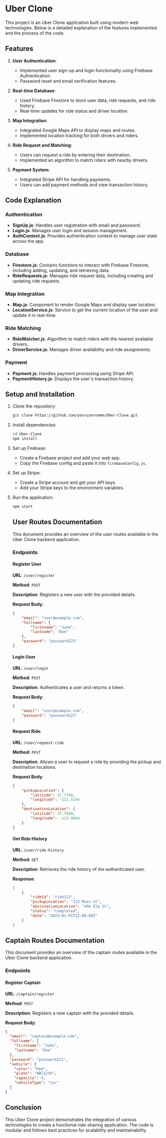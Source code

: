 # Uber Clone

This project is an Uber Clone application built using modern web technologies. Below is a detailed explanation of the features implemented and the process of the code.

## Features

1. **User Authentication**: 
    - Implemented user sign-up and login functionality using Firebase Authentication.
    - Password reset and email verification features.

2. **Real-time Database**:
    - Used Firebase Firestore to store user data, ride requests, and ride history.
    - Real-time updates for ride status and driver location.

3. **Map Integration**:
    - Integrated Google Maps API to display maps and routes.
    - Implemented location tracking for both drivers and riders.

4. **Ride Request and Matching**:
    - Users can request a ride by entering their destination.
    - Implemented an algorithm to match riders with nearby drivers.

5. **Payment System**:
    - Integrated Stripe API for handling payments.
    - Users can add payment methods and view transaction history.

## Code Explanation

### Authentication

- **SignUp.js**: Handles user registration with email and password.
- **Login.js**: Manages user login and session management.
- **AuthContext.js**: Provides authentication context to manage user state across the app.

### Database

- **Firestore.js**: Contains functions to interact with Firebase Firestore, including adding, updating, and retrieving data.
- **RideRequests.js**: Manages ride request data, including creating and updating ride requests.

### Map Integration

- **Map.js**: Component to render Google Maps and display user location.
- **LocationService.js**: Service to get the current location of the user and update it in real-time.

### Ride Matching

- **RideMatcher.js**: Algorithm to match riders with the nearest available drivers.
- **DriverService.js**: Manages driver availability and ride assignments.

### Payment

- **Payment.js**: Handles payment processing using Stripe API.
- **PaymentHistory.js**: Displays the user's transaction history.

## Setup and Installation

1. Clone the repository:
    ```bash
    git clone https://github.com/yourusername/Uber-Clone.git
    ```
2. Install dependencies:
    ```bash
    cd Uber-Clone
    npm install
    ```
3. Set up Firebase:
    - Create a Firebase project and add your web app.
    - Copy the Firebase config and paste it into `firebaseConfig.js`.

4. Set up Stripe:
    - Create a Stripe account and get your API keys.
    - Add your Stripe keys to the environment variables.

5. Run the application:
    ```bash
    npm start
    ```
    ## User Routes Documentation

    This document provides an overview of the user routes available in the Uber Clone backend application.

    ### Endpoints

    #### Register User

    **URL**: `/user/register`

    **Method**: `POST`

    **Description**: Registers a new user with the provided details.

    **Request Body**:
    ```json
    {
        "email": "user@example.com",
        "fullname": {
            "firstname": "Jane",
            "lastname": "Doe"
        },
        "password": "password123"
    }
    ```

    #### Login User

    **URL**: `/user/login`

    **Method**: `POST`

    **Description**: Authenticates a user and returns a token.

    **Request Body**:
    ```json
    {
        "email": "user@example.com",
        "password": "password123"
    }
    ```

    #### Request Ride

    **URL**: `/user/request-ride`

    **Method**: `POST`

    **Description**: Allows a user to request a ride by providing the pickup and destination locations.

    **Request Body**:
    ```json
    {
        "pickupLocation": {
            "latitude": 37.7749,
            "longitude": -122.4194
        },
        "destinationLocation": {
            "latitude": 37.7849,
            "longitude": -122.4094
        }
    }
    ```

    #### Get Ride History

    **URL**: `/user/ride-history`

    **Method**: `GET`

    **Description**: Retrieves the ride history of the authenticated user.

    **Response**:
    ```json
    [
        {
            "rideId": "ride123",
            "pickupLocation": "123 Main St",
            "destinationLocation": "456 Elm St",
            "status": "completed",
            "date": "2023-01-01T12:00:00Z"
        }
    ]
    ```
## Captain Routes Documentation

This document provides an overview of the captain routes available in the Uber Clone backend application.

### Endpoints

#### Register Captain

**URL**: `/captain/register`

**Method**: `POST`

**Description**: Registers a new captain with the provided details.

**Request Body**:
```json
{
  "email": "captain@example.com",
  "fullname": {
    "firstname": "John",
    "lastname": "Doe"
  },
  "password": "password123",
  "vehicle": {
    "color": "Red",
    "plate": "ABC1234",
    "capacity": 4,
    "vehicleType": "car"
  }
}
```

## Conclusion

This Uber Clone project demonstrates the integration of various technologies to create a functional ride-sharing application. The code is modular and follows best practices for scalability and maintainability.
